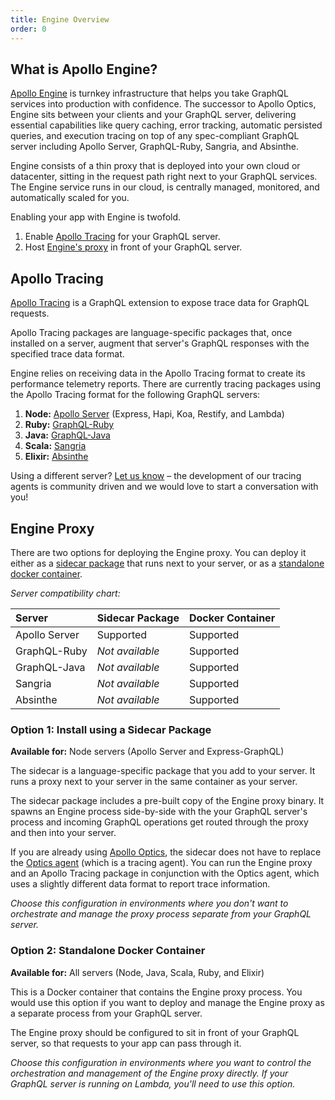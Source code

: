 ```yaml
---
title: Engine Overview
order: 0
---
```


<h2 id="what-is-apollo-engine" title="What is Apollo Engine">What is Apollo Engine?</h2>

[Apollo Engine](https://www.apollographql.com/engine/) is turnkey infrastructure that helps you take GraphQL services into production with confidence. The successor to Apollo Optics, Engine sits between your clients and your GraphQL server, delivering essential capabilities like query caching, error tracking, automatic persisted queries, and execution tracing on top of any spec-compliant GraphQL server including Apollo Server, GraphQL-Ruby, Sangria, and Absinthe.

Engine consists of a thin proxy that is deployed into your own cloud or datacenter, sitting in the request path right next to your GraphQL services. The Engine service runs in our cloud, is centrally managed, monitored, and automatically scaled for you.

Enabling your app with Engine is twofold.
1. Enable [Apollo Tracing](#apollo-tracing) for your GraphQL server.
2. Host [Engine's proxy](#engine-proxy) in front of your GraphQL server.

<h2 id="apollo-tracing" title="Apollo Tracing">Apollo Tracing</h2>

[Apollo Tracing](https://github.com/apollographql/apollo-tracing) is a GraphQL extension to expose trace data for GraphQL requests.

Apollo Tracing packages are language-specific packages that, once installed on a server, augment that server's GraphQL responses with the specified trace data format.

Engine relies on receiving data in the Apollo Tracing format to create its performance telemetry reports. There are currently tracing packages using the Apollo Tracing format for the following GraphQL servers:
1. **Node:** [Apollo Server](https://github.com/apollographql/apollo-server) (Express, Hapi, Koa, Restify, and Lambda)
2. **Ruby:** [GraphQL-Ruby](https://github.com/rmosolgo/graphql-ruby)
3. **Java:** [GraphQL-Java](https://github.com/graphql-java/graphql-java)
4. **Scala:** [Sangria](https://github.com/sangria-graphql/sangria)
5. **Elixir:** [Absinthe](https://github.com/absinthe-graphql/absinthe)

Using a different server? [Let us know](mailto:support@apollodata.com) – the development of our tracing agents is community driven and we would love to start a conversation with you!

<h2 id="engine-proxy" title="Engine Proxy">Engine Proxy</h2>

There are two options for deploying the Engine proxy. You can deploy it either as a [sidecar package](/docs/engine/#sidecar-package) that runs next to your server, or as a [standalone docker container](/docs/engine/#standalone-docker-container).

_Server compatibility chart:_

| Server  | Sidecar Package  | Docker Container |
| :------ | :------------------- | :--------------------------- |
| Apollo Server | Supported | Supported |
| GraphQL-Ruby | _Not available_ | Supported |
| GraphQL-Java | _Not available_ | Supported |
| Sangria | _Not available_ | Supported |
| Absinthe | _Not available_ | Supported |

<h3 id="sidecar-package" title="Sidecar Package">Option 1: Install using a Sidecar Package</h3>

**Available for:** Node servers (Apollo Server and Express-GraphQL)

The sidecar is a language-specific package that you add to your server. It runs a proxy next to your server in the same container as your server.

The sidecar package includes a pre-built copy of the Engine proxy binary. It spawns an Engine process side-by-side with the your GraphQL server's process and incoming GraphQL operations get routed through the proxy and then into your server.

If you are already using [Apollo Optics](https://www.apollodata.com/optics/), the sidecar does not have to replace the [Optics agent](https://github.com/apollographql/optics-agent-js) (which is a tracing agent). You can run the Engine proxy and an Apollo Tracing package in conjunction with the Optics agent, which uses a slightly different data format to report trace information.

_Choose this configuration in environments where you don't want to orchestrate and manage the proxy process separate from your GraphQL server._

<h3 id="standalone-docker-container" title="Docker Container">Option 2: Standalone Docker Container</h3>

**Available for:** All servers (Node, Java, Scala, Ruby, and Elixir)

This is a Docker container that contains the Engine proxy process. You would use this option if you want to deploy and manage the Engine proxy as a separate process from your GraphQL server.

The Engine proxy should be configured to sit in front of your GraphQL server, so that requests to your app can pass through it.

_Choose this configuration in environments where you want to control the orchestration and management of the Engine proxy directly. If your GraphQL server is running on Lambda, you'll need to use this option._

